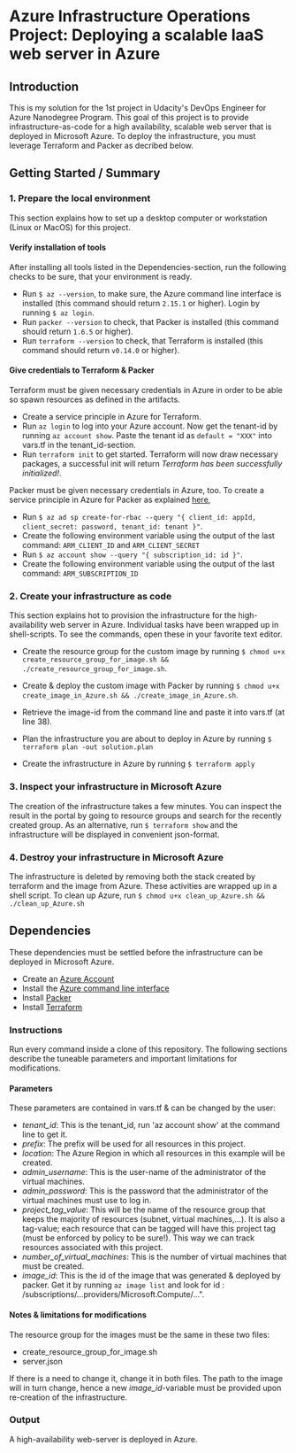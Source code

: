 # Azure Infrastructure Operations Project: Deploying a scalable IaaS web server in Azure

## Introduction
This is my solution for the 1st project in Udacity's DevOps Engineer for Azure Nanodegree Program.
This goal of this project is to provide infrastructure-as-code for a high availability, scalable web server that is deployed in Microsoft Azure. To deploy the infrastructure, you must leverage Terraform and Packer as decribed below.

## Getting Started / Summary
### 1. Prepare the local environment
This section explains how to set up a desktop computer or workstation (Linux or MacOS) for this project.  

#### Verify installation of tools
After installing all tools listed in the Dependencies-section, run the following checks to be sure, that your environment is ready.

* Run `$ az --version`, to make sure, the Azure command line interface is installed (this command should return `2.15.1` or higher). Login by running `$ az login`.
* Run `packer --version` to check, that Packer is installed (this command should return `1.6.5` or higher).
* Run `terraform --version` to check, that Terraform is installed (this command should return `v0.14.0` or higher).

#### Give credentials to Terraform & Packer
Terraform must be given necessary credentials in Azure in order to be able so spawn resources as defined in the artifacts.

* Create a service principle in Azure for Terraform.
* Run `az login` to log into your Azure account. Now get the tenant-id by running `az account show`. Paste the tenant id as `default = "XXX"` into vars.tf in the tenant_id-section.
* Run `terraform init` to get started. Terraform will now draw necessary packages, a successful init will return *Terraform has been successfully initialized!*.

Packer must be given necessary credentials in Azure, too. To create a service principle in Azure for Packer as explained [here](https://docs.microsoft.com/en-us/azure/virtual-machines/linux/build-image-with-packer),   
* Run `$ az ad sp create-for-rbac --query "{ client_id: appId, client_secret: password, tenant_id: tenant }"`.
* Create the following environment variable using the output of the last command: `ARM_CLIENT_ID` and `ARM_CLIENT_SECRET`
* Run `$ az account show --query "{ subscription_id: id }"`.
* Create the following environment variable using the output of the last command: `ARM_SUBSCRIPTION_ID`


### 2. Create your infrastructure as code
This section explains hot to provision the infrastructure for the high-availability web server in Azure. Individual tasks have been wrapped up in shell-scripts. To see the commands, open these in your favorite text editor.

* Create the resource group for the custom image by running `$ chmod u+x create_resource_group_for_image.sh && ./create_resource_group_for_image.sh`.

* Create & deploy the custom image with Packer by running `$ chmod u+x create_image_in_Azure.sh && ./create_image_in_Azure.sh`.

* Retrieve the image-id from the command line and paste it into vars.tf (at line 38).

* Plan the infrastructure you are about to deploy in Azure by running `$ terraform plan -out solution.plan`

* Create the infrastructure in Azure by running `$ terraform apply`

### 3. Inspect your infrastructure in Microsoft Azure
The creation of the infrastructure takes a few minutes. You can inspect the result in the portal by going to resource groups and search for the recently created group. As an alternative, run `$ terraform show` and the infrastructure will be displayed in convenient json-format.

### 4. Destroy your infrastructure in Microsoft Azure
The infrastructure is deleted by removing both the stack created by terraform and the image from Azure. These activities are wrapped up in a shell script. To clean up Azure, run `$ chmod u+x clean_up_Azure.sh && ./clean_up_Azure.sh`

## Dependencies
These dependencies must be settled before the infrastructure can be deployed in Microsoft Azure.

* Create an [Azure Account](https://portal.azure.com)
* Install the [Azure command line interface](https://docs.microsoft.com/en-us/cli/azure/install-azure-cli?view=azure-cli-latest)
* Install [Packer](https://www.packer.io/downloads)
* Install [Terraform](https://www.terraform.io/downloads.html)

### Instructions
Run every command inside a clone of this repository.
The following sections describe the tuneable parameters and important limitations for modifications.
#### Parameters
These parameters are contained in vars.tf & can be changed by the user:
* *tenant_id*: This is the tenant_id, run 'az account show' at the command line to get it.
* *prefix*: The prefix will be used for all resources in this project.
* *location*: The Azure Region in which all resources in this example will be created.
* *admin_username*: This is the user-name of the administrator of the virtual machines.
* *admin_password*: This is the password that the administrator of the virtual machines must use to log in.
* *project_tag_value*: This will be the name of the resource group that keeps the majority of resources (subnet, virtual machines,...). It is also a tag-value; each resource that can be tagged will have this project tag (must be enforced by policy to be sure!). This way we can track resources associated with this project.
* *number_of_virtual_machines*: This is the number of virtual machines that must be created.
* *image_id*: This is the id of the image that was generated & deployed by packer. Get it by running `az image list` and look for id : /subscriptions/...providers/Microsoft.Compute/...".

#### Notes & limitations for modifications
The resource group for the images must be the same in these two files:

* create_resource_group_for_image.sh
* server.json

If there is a need to change it, change it in both files. The path to the image will in turn change, hence a new *image_id*-variable must be provided upon re-creation of the infrastructure.

### Output
A high-availability web-server is deployed in Azure.
